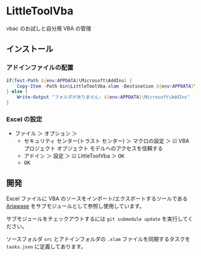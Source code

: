 # LittleToolVba

vbac のお試しと自分用 VBA の管理

## インストール

### アドインファイルの配置

```powershell
if(Test-Path ${env:APPDATA}\Microsoft\AddIns) {
    Copy-Item -Path bin\LittleToolVba.xlam -Destination ${env:APPDATA}\Microsoft\AddIns -Force
} else {
    Write-Output "フォルダがありません: ${env:APPDATA}\Microsoft\AddIns"
}

```

### Excel の設定

- ファイル ＞ オプション ＞
  - セキュリティ センター(トラスト センター) ＞ マクロの設定 ＞ ☑ VBA プロジェクト オブジェクト モデルへのアクセスを信頼する
  - アドイン ＞ <kbd>設定</kbd> ＞ ☑ LittleToolVba ＞ <kbd>OK</kbd>
  - <kbd>OK</kbd>

## 開発

Excel ファイルに VBA のソースをインポート/エクスポートするツールである [Ariawase](https://github.com/vbaidiot/Ariawase)
をサブモジュールとして参照し使用しています。

サブモジュールをチェックアウトするには `git submodule update` を実行してください。

ソースフォルダ `src` とアドインフォルダの `.xlam` ファイルを同期するタスクを `tasks.json` に定義してあります。
